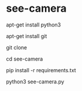 # see-camera


apt-get install python3

apt-get install git

git clone

cd see-camera

pip install -r requirements.txt

python3 see-camera.py
